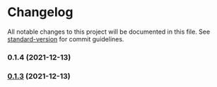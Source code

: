 # Changelog

All notable changes to this project will be documented in this file. See [standard-version](https://github.com/conventional-changelog/standard-version) for commit guidelines.

### 0.1.4 (2021-12-13)

### [0.1.3](https://github.com/lbugasu/sandstorm/compare/v0.2.0...v0.1.3) (2021-12-13)
